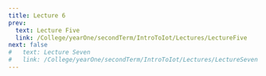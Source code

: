 ```yaml
---
title: Lecture 6
prev:
  text: Lecture Five
  link: /College/yearOne/secondTerm/IntroToIot/Lectures/LectureFive
next: false
#   text: Lecture Seven
#   link: /College/yearOne/secondTerm/IntroToIot/Lectures/LectureSeven
---
```

